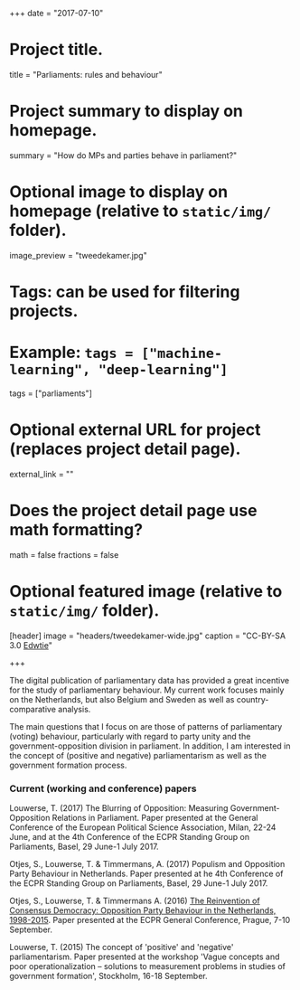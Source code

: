 +++
date = "2017-07-10"

# Project title.
title = "Parliaments: rules and behaviour"

# Project summary to display on homepage.
summary = "How do MPs and parties behave in parliament?"

# Optional image to display on homepage (relative to `static/img/` folder).
image_preview = "tweedekamer.jpg"

# Tags: can be used for filtering projects.
# Example: `tags = ["machine-learning", "deep-learning"]`
tags = ["parliaments"]

# Optional external URL for project (replaces project detail page).
external_link = ""

# Does the project detail page use math formatting?
math = false
fractions = false

# Optional featured image (relative to `static/img/` folder).
[header]
image = "headers/tweedekamer-wide.jpg"
caption = "CC-BY-SA 3.0 [Edwtie](https://commons.wikimedia.org/wiki/User:Edwtie)"

+++

The digital publication of parliamentary data has provided a great incentive for the study of parliamentary behaviour. My current work focuses mainly on the Netherlands, but also Belgium and Sweden as well as country-comparative analysis.

The main questions that I focus on are those of patterns of parliamentary (voting) behaviour, particularly with regard to party unity and the government-opposition division in parliament. In addition, I am interested in the concept of (positive and negative) parliamentarism as well as the government formation process.

### Current (working and conference) papers
Louwerse, T. (2017) The Blurring of Opposition: Measuring Government-Opposition Relations in Parliament. Paper presented at the General Conference of the European Political Science Association, Milan, 22-24 June, and at the 4th Conference of the ECPR Standing Group on Parliaments, Basel, 29 June-1 July 2017.  

Otjes, S., Louwerse, T. & Timmermans, A.  (2017) Populism and Opposition Party Behaviour in Netherlands. Paper presented at he 4th Conference of the ECPR Standing Group on Parliaments, Basel, 29 June-1 July 2017.  

Otjes, S., Louwerse, T. & Timmermans A. (2016) [The Reinvention of Consensus Democracy: Opposition Party Behaviour in the Netherlands, 1998-2015](https://ecpr.eu/Events/PaperDetails.aspx?PaperID=28743&EventID=95). Paper presented at the ECPR General Conference, Prague, 7-10 September.  

Louwerse, T. (2015) The concept of 'positive' and 'negative' parliamentarism. Paper presented at the workshop 'Vague concepts and poor operationalization – solutions to measurement problems in studies of government formation', Stockholm, 16-18 September.  


